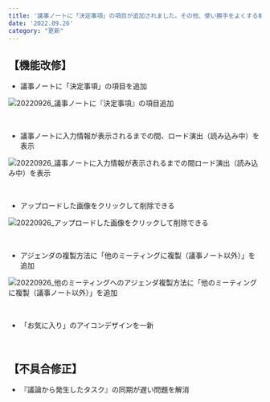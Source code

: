 ```yaml
---
title: '議事ノートに「決定事項」の項目が追加されました。その他、使い勝手をよくする機能改修、バグ修正を行いました。'
date: '2022.09.26'
category: "更新"
---
```


## 【機能改修】
- 議事ノートに「決定事項」の項目を追加

![20220926_議事ノートに『決定事項』の項目追加](https://user-images.githubusercontent.com/92074639/192247959-d9c62014-4475-4faa-9493-43bf7866a053.png)

<br>

- 議事ノートに入力情報が表示されるまでの間、ロード演出（読み込み中）を表示

![20220926_議事ノートに入力情報が表示されるまでの間ロード演出（読み込み中）を表示](https://user-images.githubusercontent.com/92074639/192248073-4e8d0005-b0db-4bc6-895d-eebebcf8a9d9.png)

<br>

- アップロードした画像をクリックして削除できる

![20220926_アップロードした画像をクリックして削除できる](https://user-images.githubusercontent.com/92074639/192248146-85caffe8-bf8a-45d1-9805-ea71bf1842d2.png)

<br>

- アジェンダの複製方法に「他のミーティングに複製（議事ノート以外）」を追加

![20220926_他のミーティングへのアジェンダ複製方法に「他のミーティングに複製（議事ノート以外）」を追加](https://user-images.githubusercontent.com/92074639/192248196-ec6a57ad-e374-47d3-a72a-fd3ffbeea0c2.png)

<br>

- 「お気に入り」のアイコンデザインを一新

<br>

## 【不具合修正】
- 『議論から発生したタスク』の同期が遅い問題を解消
